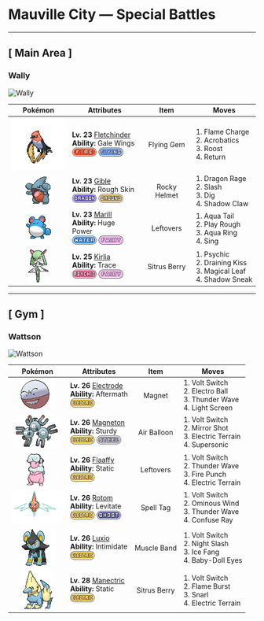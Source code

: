 # Mauville City — Special Battles

---

## [ Main Area ]

### Wally

![Wally](../assets/important_trainers/wally.png "Wally")

| Pokémon | Attributes | Item | Moves |
|:-------:|------------|:----:|-------|
| ![Fletchinder](../../assets/sprites/fletchinder/front.gif "Fletchinder: The hotter the flame sac on its belly, the faster it can fly, but it takes some time to get the fire going.") | **Lv. 23** [Fletchinder](../../pokemon/fletchinder.md)<br>**Ability:** Gale Wings<br>![fire](../../assets/types/fire.png) ![flying](../../assets/types/flying.png) | Flying Gem | 1. Flame Charge<br>2. Acrobatics<br>3. Roost<br>4. Return |
| ![Gible](../../assets/sprites/gible/front.gif "Gible: It nests in small, horizontal holes in cave walls. It pounces to catch prey that stray too close.") | **Lv. 23** [Gible](../../pokemon/gible.md)<br>**Ability:** Rough Skin<br>![dragon](../../assets/types/dragon.png) ![ground](../../assets/types/ground.png) | Rocky Helmet | 1. Dragon Rage<br>2. Slash<br>3. Dig<br>4. Shadow Claw |
| ![Marill](../../assets/sprites/marill/front.gif "Marill: When fishing for food at the edge of a fast-running stream, Marill wraps its tail around the trunk of a tree. This Pokémon’s tail is flexible and configured to stretch.") | **Lv. 23** [Marill](../../pokemon/marill.md)<br>**Ability:** Huge Power<br>![water](../../assets/types/water.png) ![fairy](../../assets/types/fairy.png) | Leftovers | 1. Aqua Tail<br>2. Play Rough<br>3. Aqua Ring<br>4. Sing |
| ![Kirlia](../../assets/sprites/kirlia/front.gif "Kirlia: Kirlia uses the horns on its head to amplify its psychokinetic power. When the Pokémon uses its power, the air around it becomes distorted, creating mirages of nonexistent scenery.") | **Lv. 25** [Kirlia](../../pokemon/kirlia.md)<br>**Ability:** Trace<br>![psychic](../../assets/types/psychic.png) ![fairy](../../assets/types/fairy.png) | Sitrus Berry | 1. Psychic<br>2. Draining Kiss<br>3. Magical Leaf<br>4. Shadow Sneak |

---

## [ Gym ]

### Wattson

![Wattson](../assets/important_trainers/wattson.png "Wattson")

| Pokémon | Attributes | Item | Moves |
|:-------:|------------|:----:|-------|
| ![Electrode](../../assets/sprites/electrode/front.gif "Electrode: One of Electrode’s characteristics is its attraction to electricity. It is a problematical Pokémon that congregates mostly at electrical power plants to feed on electricity that has just been generated.") | **Lv. 26** [Electrode](../../pokemon/electrode.md)<br>**Ability:** Aftermath<br>![electric](../../assets/types/electric.png) | Magnet | 1. Volt Switch<br>2. Electro Ball<br>3. Thunder Wave<br>4. Light Screen |
| ![Magneton](../../assets/sprites/magneton/front.gif "Magneton: Magneton emits a powerful magnetic force that is fatal to electronics and precision instruments. Because of this, it is said that some towns warn people to keep this Pokémon inside a Poké Ball.") | **Lv. 26** [Magneton](../../pokemon/magneton.md)<br>**Ability:** Sturdy<br>![electric](../../assets/types/electric.png) ![steel](../../assets/types/steel.png) | Air Balloon | 1. Volt Switch<br>2. Mirror Shot<br>3. Electric Terrain<br>4. Supersonic |
| ![Flaaffy](../../assets/sprites/flaaffy/front.gif "Flaaffy: Flaaffy’s wool quality changes so that it can generate a high amount of static electricity with a small amount of wool. The bare and slick parts of its hide are shielded against electricity.") | **Lv. 26** [Flaaffy](../../pokemon/flaaffy.md)<br>**Ability:** Static<br>![electric](../../assets/types/electric.png) | Leftovers | 1. Volt Switch<br>2. Thunder Wave<br>3. Fire Punch<br>4. Electric Terrain |
| ![Rotom](../../assets/sprites/rotom/front.gif "Rotom: Its body is composed of plasma. It is known to infiltrate electronic devices and wreak havoc.") | **Lv. 26** [Rotom](../../pokemon/rotom.md)<br>**Ability:** Levitate<br>![electric](../../assets/types/electric.png) ![ghost](../../assets/types/ghost.png) | Spell Tag | 1. Volt Switch<br>2. Ominous Wind<br>3. Thunder Wave<br>4. Confuse Ray |
| ![Luxio](../../assets/sprites/luxio/front.gif "Luxio: Strong electricity courses through the tips of its sharp claws. A light scratch causes fainting in foes.") | **Lv. 26** [Luxio](../../pokemon/luxio.md)<br>**Ability:** Intimidate<br>![electric](../../assets/types/electric.png) | Muscle Band | 1. Volt Switch<br>2. Night Slash<br>3. Ice Fang<br>4. Baby-Doll Eyes |
| ![Manectric](../../assets/sprites/manectric/front.gif "Manectric: Manectric discharges strong electricity from its mane. The mane is used for collecting electricity in the atmosphere. This Pokémon creates thunderclouds above its head.") | **Lv. 28** [Manectric](../../pokemon/manectric.md)<br>**Ability:** Static<br>![electric](../../assets/types/electric.png) | Sitrus Berry | 1. Volt Switch<br>2. Flame Burst<br>3. Snarl<br>4. Electric Terrain |

